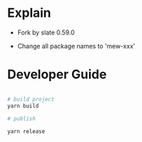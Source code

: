 # Explain

- Fork by slate 0.59.0

- Change all package names to 'mew-xxx'

# Developer Guide

```bash

# build project
yarn build

# publish

yarn release
```

